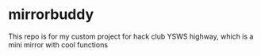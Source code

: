 # mirrorbuddy
This repo is for my custom project for hack club YSWS highway, which is a mini mirror with cool functions
